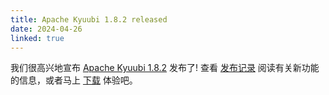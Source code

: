 ```yaml
---
title: Apache Kyuubi 1.8.2 released
date: 2024-04-26
linked: true
---
```

<!---
  Licensed under the Apache License, Version 2.0 (the "License");
  you may not use this file except in compliance with the License.
  You may obtain a copy of the License at

   http://www.apache.org/licenses/LICENSE-2.0

  Unless required by applicable law or agreed to in writing, software
  distributed under the License is distributed on an "AS IS" BASIS,
  WITHOUT WARRANTIES OR CONDITIONS OF ANY KIND, either express or implied.
  See the License for the specific language governing permissions and
  limitations under the License. See accompanying LICENSE file.
-->

我们很高兴地宣布 [Apache Kyuubi 1.8.2](/zh/release/1.8.2.html) 发布了! 查看 [发布记录](/zh/release/1.8.2.html) 阅读有关新功能的信息，或者马上 [下载](/zh/releases.html) 体验吧。
